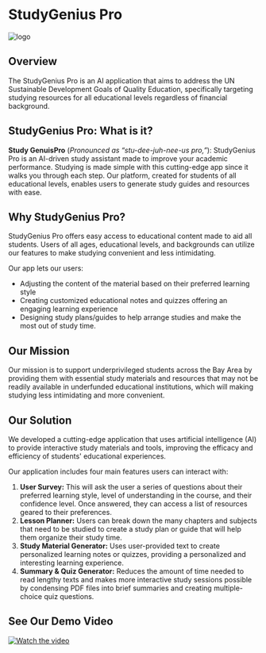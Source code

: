 # StudyGenius Pro

![logo](https://github.com/andrewvw2001/StudyGenius-Pro/assets/165322742/5d6b44af-5e66-4271-8ae8-ef28b02b38e5)

## Overview

The StudyGenius Pro is an AI application that aims to address the UN Sustainable Development Goals of Quality Education, specifically targeting studying resources for all educational levels regardless of financial background.

## StudyGenius Pro: What is it?

**Study GenuisPro** (*Pronounced as “stu-dee-juh-nee-us pro,”*):
StudyGenius Pro is an AI-driven study assistant made to improve your academic performance. Studying is made simple with this cutting-edge app since it walks you through each step. Our platform, created for students of all educational levels, enables users to generate study guides and resources with ease.

## Why StudyGenius Pro? 

StudyGenius Pro offers easy access to educational content made to aid all students. Users of all ages, educational levels, and backgrounds can utilize our features to make studying convenient and less intimidating.

Our app lets our users:
- Adjusting the content of the material based on their preferred learning style
- Creating customized educational notes and quizzes offering an engaging learning experience
- Designing study plans/guides to help arrange studies and make the most out of study time.   

## Our Mission
Our mission is to support underprivileged students across the Bay Area by providing them with essential study materials and resources that may not be readily available in underfunded educational institutions, which will making studying less intimidating and more convenient.
 
## Our Solution
We developed a cutting-edge application that uses artificial intelligence (AI) to provide interactive study materials and tools, improving the efficacy and efficiency of students' educational experiences. 

Our application includes four main features users can interact with: 
1. **User Survey:** This will ask the user a series of questions about their preferred learning style, level of understanding in the course, and their confidence level. Once answered, they can access a list of resources geared to their preferences.
2. **Lesson Planner:** Users can break down the many chapters and subjects that need to be studied to create a study plan or guide that will help them organize their study time.
3. **Study Material Generator:** Uses user-provided text to create personalized learning notes or quizzes, providing a personalized and interesting learning experience.
4. **Summary & Quiz Generator:** Reduces the amount of time needed to read lengthy texts and makes more interactive study sessions possible by condensing PDF files into brief summaries and creating multiple-choice quiz questions.

## See Our Demo Video
[![Watch the video](/logo.png.png)](https://github.com/SophiaN150/Personalized-AI-Tutor/assets/165322447/b924e05a-0dc5-48b2-be94-8fd87380ed9e) 
